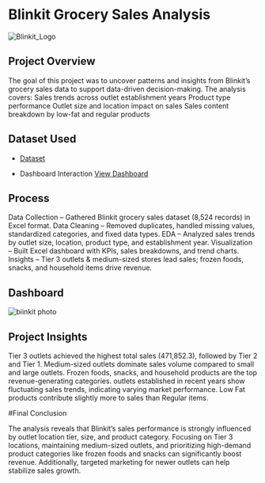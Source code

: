 # **Blinkit Grocery Sales Analysis**
![Blinkit_Logo]()

## **Project Overview**
The goal of this project was to uncover patterns and insights from Blinkit’s grocery sales data to support data-driven decision-making. The analysis covers:
Sales trends across outlet establishment years
Product type performance
Outlet size and location impact on sales
Sales content breakdown by low-fat and regular products

## Dataset Used
- <a href="https://github.com/Dareddy1507/Data-analysis-Dashboard/blob/main/blinkit%20project.xlsx">Dataset</a>

- Dashboard Interaction <a href="https://github.com/Dareddy1507/Data-analysis-Dashboard/blob/main/biinkit%20photo.jpg">View Dashboard</a>

## Process

Data Collection – Gathered Blinkit grocery sales dataset (8,524 records) in Excel format.
Data Cleaning – Removed duplicates, handled missing values, standardized categories, and fixed data types.
EDA – Analyzed sales trends by outlet size, location, product type, and establishment year.
Visualization – Built Excel dashboard with KPIs, sales breakdowns, and trend charts.
Insights – Tier 3 outlets & medium-sized stores lead sales; frozen foods, snacks, and household items drive revenue.

## Dashboard
![biinkit photo](https://github.com/user-attachments/assets/4984e9d5-8c2f-40f7-8a92-a58c53ed67ba)

## Project Insights

Tier 3 outlets achieved the highest total sales (471,852.3), followed by Tier 2 and Tier 1.
Medium-sized outlets dominate sales volume compared to small and large outlets.
Frozen foods, snacks, and household products are the top revenue-generating categories.
outlets established in recent years show fluctuating sales trends, indicating varying market performance.
Low Fat products contribute slightly more to sales than Regular items.

#Final Conclusion

The analysis reveals that Blinkit’s sales performance is strongly influenced by outlet location tier, size, and product category.
Focusing on Tier 3 locations, maintaining medium-sized outlets, and prioritizing high-demand product categories like frozen foods and snacks can significantly boost revenue. Additionally, targeted marketing for newer outlets can help stabilize sales growth.
